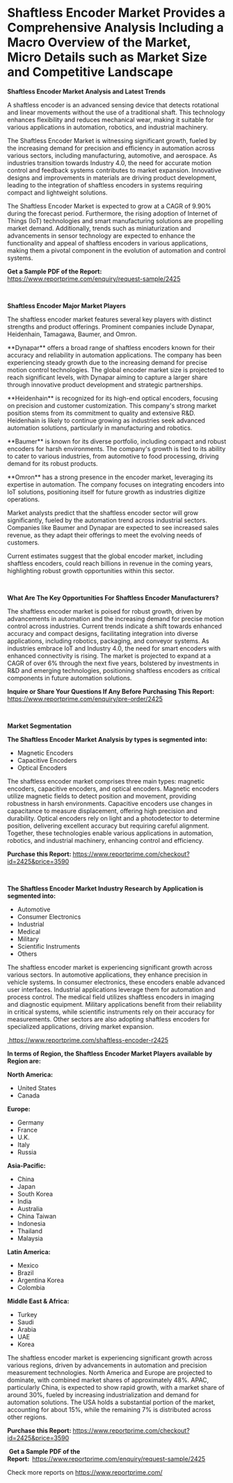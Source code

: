 <p><h1>Shaftless Encoder Market Provides a Comprehensive Analysis Including a Macro Overview of the Market, Micro Details such as Market Size and Competitive Landscape</h1></p><p><strong>Shaftless Encoder Market Analysis and Latest Trends</strong></p>
<p><p>A shaftless encoder is an advanced sensing device that detects rotational and linear movements without the use of a traditional shaft. This technology enhances flexibility and reduces mechanical wear, making it suitable for various applications in automation, robotics, and industrial machinery. </p><p>The Shaftless Encoder Market is witnessing significant growth, fueled by the increasing demand for precision and efficiency in automation across various sectors, including manufacturing, automotive, and aerospace. As industries transition towards Industry 4.0, the need for accurate motion control and feedback systems contributes to market expansion. Innovative designs and improvements in materials are driving product development, leading to the integration of shaftless encoders in systems requiring compact and lightweight solutions.</p><p>The Shaftless Encoder Market is expected to grow at a CAGR of 9.90% during the forecast period. Furthermore, the rising adoption of Internet of Things (IoT) technologies and smart manufacturing solutions are propelling market demand. Additionally, trends such as miniaturization and advancements in sensor technology are expected to enhance the functionality and appeal of shaftless encoders in various applications, making them a pivotal component in the evolution of automation and control systems.</p></p>
<p><strong>Get a Sample PDF of the Report:&nbsp;</strong> <a href="https://www.reportprime.com/enquiry/request-sample/2425?utm_campaign=2269&utm_medium=2&utm_source=Github&utm_content=ia&utm_term=18032025&utm_id=shaftless-encoder">https://www.reportprime.com/enquiry/request-sample/2425</a></p>
<p>&nbsp;</p>
<p><strong>Shaftless Encoder Major Market Players</strong></p>
<p><p>The shaftless encoder market features several key players with distinct strengths and product offerings. Prominent companies include Dynapar, Heidenhain, Tamagawa, Baumer, and Omron.</p><p>**Dynapar** offers a broad range of shaftless encoders known for their accuracy and reliability in automation applications. The company has been experiencing steady growth due to the increasing demand for precise motion control technologies. The global encoder market size is projected to reach significant levels, with Dynapar aiming to capture a larger share through innovative product development and strategic partnerships.</p><p>**Heidenhain** is recognized for its high-end optical encoders, focusing on precision and customer customization. This company's strong market position stems from its commitment to quality and extensive R&D. Heidenhain is likely to continue growing as industries seek advanced automation solutions, particularly in manufacturing and robotics.</p><p>**Baumer** is known for its diverse portfolio, including compact and robust encoders for harsh environments. The company's growth is tied to its ability to cater to various industries, from automotive to food processing, driving demand for its robust products. </p><p>**Omron** has a strong presence in the encoder market, leveraging its expertise in automation. The company focuses on integrating encoders into IoT solutions, positioning itself for future growth as industries digitize operations.</p><p>Market analysts predict that the shaftless encoder sector will grow significantly, fueled by the automation trend across industrial sectors. Companies like Baumer and Dynapar are expected to see increased sales revenue, as they adapt their offerings to meet the evolving needs of customers.</p><p>Current estimates suggest that the global encoder market, including shaftless encoders, could reach billions in revenue in the coming years, highlighting robust growth opportunities within this sector.</p></p>
<p>&nbsp;</p>
<p><strong>What Are The Key Opportunities For Shaftless Encoder Manufacturers?</strong></p>
<p><p>The shaftless encoder market is poised for robust growth, driven by advancements in automation and the increasing demand for precise motion control across industries. Current trends indicate a shift towards enhanced accuracy and compact designs, facilitating integration into diverse applications, including robotics, packaging, and conveyor systems. As industries embrace IoT and Industry 4.0, the need for smart encoders with enhanced connectivity is rising. The market is projected to expand at a CAGR of over 6% through the next five years, bolstered by investments in R&D and emerging technologies, positioning shaftless encoders as critical components in future automation solutions.</p></p>
<p><strong>Inquire or Share Your Questions If Any Before Purchasing This Report:</strong> <a href="https://www.reportprime.com/enquiry/pre-order/2425?utm_campaign=2269&utm_medium=2&utm_source=Github&utm_content=ia&utm_term=18032025&utm_id=shaftless-encoder">https://www.reportprime.com/enquiry/pre-order/2425</a></p>
<p>&nbsp;</p>
<p><strong>Market Segmentation</strong></p>
<p><strong>The Shaftless Encoder Market Analysis by types is segmented into:</strong></p>
<p><ul><li>Magnetic Encoders</li><li>Capacitive Encoders</li><li>Optical Encoders</li></ul></p>
<p><p>The shaftless encoder market comprises three main types: magnetic encoders, capacitive encoders, and optical encoders. Magnetic encoders utilize magnetic fields to detect position and movement, providing robustness in harsh environments. Capacitive encoders use changes in capacitance to measure displacement, offering high precision and durability. Optical encoders rely on light and a photodetector to determine position, delivering excellent accuracy but requiring careful alignment. Together, these technologies enable various applications in automation, robotics, and industrial machinery, enhancing control and efficiency.</p></p>
<p><strong>Purchase this Report:&nbsp;</strong><a href="https://www.reportprime.com/checkout?id=2425&price=3590&utm_campaign=2269&utm_medium=2&utm_source=Github&utm_content=ia&utm_term=18032025&utm_id=shaftless-encoder">https://www.reportprime.com/checkout?id=2425&price=3590</a></p>
<p>&nbsp;</p>
<p><strong>The Shaftless Encoder Market Industry Research by Application is segmented into:</strong></p>
<p><ul><li>Automotive</li><li>Consumer Electronics</li><li>Industrial</li><li>Medical</li><li>Military</li><li>Scientific Instruments</li><li>Others</li></ul></p>
<p><p>The shaftless encoder market is experiencing significant growth across various sectors. In automotive applications, they enhance precision in vehicle systems. In consumer electronics, these encoders enable advanced user interfaces. Industrial applications leverage them for automation and process control. The medical field utilizes shaftless encoders in imaging and diagnostic equipment. Military applications benefit from their reliability in critical systems, while scientific instruments rely on their accuracy for measurements. Other sectors are also adopting shaftless encoders for specialized applications, driving market expansion.</p></p>
<p><a href="https://www.reportprime.com/shaftless-encoder-r2425?utm_campaign=2269&utm_medium=2&utm_source=Github&utm_content=ia&utm_term=18032025&utm_id=shaftless-encoder">&nbsp;https://www.reportprime.com/shaftless-encoder-r2425</a></p>
<p><strong>In terms of Region, the Shaftless Encoder Market Players available by Region are:</strong></p>
<p>
    <p> <strong> North America: </strong>
        <ul>
            <li>United States</li>
            <li>Canada</li>
        </ul>
        </p> 
    <p> <strong> Europe: </strong>
        <ul>
            <li>Germany</li>
            <li>France</li>
            <li>U.K.</li>
            <li>Italy</li>
            <li>Russia</li>
        </ul>
        </p> 
    <p> <strong> Asia-Pacific: </strong>
        <ul>
            <li>China</li>
            <li>Japan</li>
            <li>South Korea</li>
            <li>India</li>
            <li>Australia</li>
            <li>China Taiwan</li>
            <li>Indonesia</li>
            <li>Thailand</li>
            <li>Malaysia</li>
        </ul>
        </p> 
    <p> <strong> Latin America: </strong>
        <ul>
            <li>Mexico</li>
            <li>Brazil</li>
            <li>Argentina Korea</li>
            <li>Colombia</li>
        </ul>
        </p> 
    <p> <strong> Middle East & Africa: </strong>
        <ul>
            <li>Turkey</li>
            <li>Saudi</li>
            <li>Arabia</li>
            <li>UAE</li>
            <li>Korea</li>
        </ul>
    </p>
    </p>
<p><p>The shaftless encoder market is experiencing significant growth across various regions, driven by advancements in automation and precision measurement technologies. North America and Europe are projected to dominate, with combined market shares of approximately 48%. APAC, particularly China, is expected to show rapid growth, with a market share of around 30%, fueled by increasing industrialization and demand for automation solutions. The USA holds a substantial portion of the market, accounting for about 15%, while the remaining 7% is distributed across other regions.</p></p>
<p><strong>Purchase this Report: </strong><a href="https://www.reportprime.com/checkout?id=2425&price=3590&utm_campaign=2269&utm_medium=2&utm_source=Github&utm_content=ia&utm_term=18032025&utm_id=shaftless-encoder">https://www.reportprime.com/checkout?id=2425&price=3590</a></p>
<p>&nbsp;<strong>Get a Sample PDF of the Report:&nbsp;&nbsp;</strong><a href="https://www.reportprime.com/enquiry/request-sample/2425?utm_campaign=2269&utm_medium=2&utm_source=Github&utm_content=ia&utm_term=18032025&utm_id=shaftless-encoder">https://www.reportprime.com/enquiry/request-sample/2425</a></p>
<p><strong></strong></p>
<p>Check more reports on <a href="https://www.reportprime.com/?utm_campaign=2269&utm_medium=2&utm_source=Github&utm_content=ia&utm_term=18032025&utm_id=shaftless-encoder">https://www.reportprime.com/</a></p>